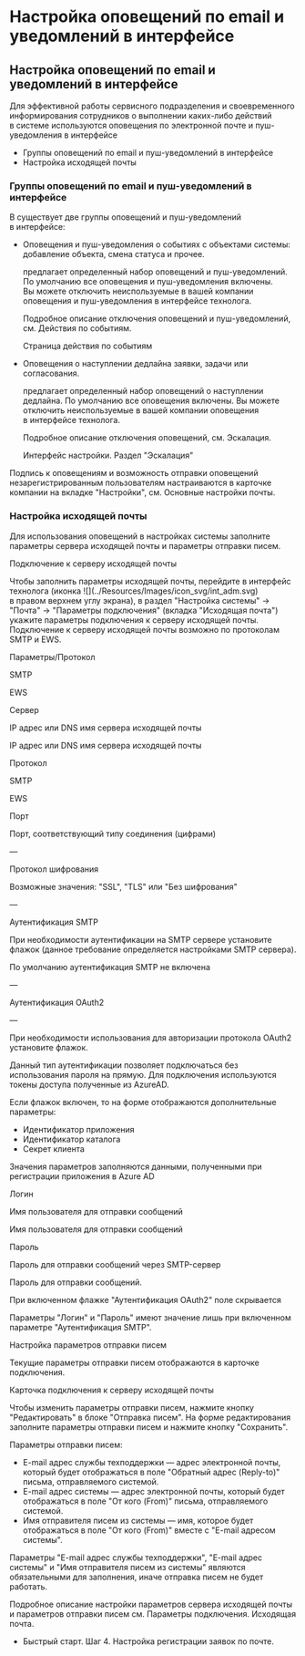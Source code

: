 Настройка оповещений по email и уведомлений в интерфейсе
========================================================

Настройка оповещений по email и уведомлений в интерфейсе
--------------------------------------------------------

Для эффективной работы сервисного подразделения и своевременного информирования сотрудников о выполнении каких-либо действий в системе используются оповещения по электронной почте и пуш-уведомления в интерфейсе

*   Группы оповещений по email и пуш-уведомлений в интерфейсе
*   Настройка исходящей почты

### Группы оповещений по email и пуш-уведомлений в интерфейсе

В существует две группы оповещений и пуш-уведомлений в интерфейсе:

*   Оповещения и пуш-уведомления о событиях с объектами системы: добавление объекта, смена статуса и прочее.
    
    предлагает определенный набор оповещений и пуш-уведомлений. По умолчанию все оповещения и пуш-уведомления включены. Вы можете отключить неиспользуемые в вашей компании оповещения и пуш-уведомления в интерфейсе технолога.
    
    Подробное описание отключения оповещений и пуш-уведомлений, см. Действия по событиям.
    
    Страница действия по событиям
    
*   Оповещения о наступлении дедлайна заявки, задачи или согласования.
    
    предлагает определенный набор оповещений о наступлении дедлайна. По умолчанию все оповещения включены. Вы можете отключить неиспользуемые в вашей компании оповещения в интерфейсе технолога.
    
    Подробное описание отключения оповещений, см. Эскалация.
    
    
    Интерфейс настройки. Раздел "Эскалация"
    

Подпись к оповещениям и возможность отправки оповещений незарегистрированным пользователям настраиваются в карточке компании на вкладке "Настройки", см. Основные настройки почты.

### Настройка исходящей почты

Для использования оповещений в настройках системы заполните параметры сервера исходящей почты и параметры отправки писем.

Подключение к серверу исходящей почты

Чтобы заполнить параметры исходящей почты, перейдите в интерфейс технолога (иконка !\[\](../Resources/Images/icon\_svg/int\_adm.svg) в правом верхнем углу экрана), в раздел "Настройка системы" → "Почта" → "Параметры подключения" (вкладка "Исходящая почта") укажите параметры подключения к серверу исходящей почты. Подключение к серверу исходящей почты возможно по протоколам SMTP и EWS.

  

Параметры/Протокол

SMTP

EWS

Сервер

IP адрес или DNS имя сервера исходящей почты

IP адрес или DNS имя сервера исходящей почты

Протокол

SMTP

EWS

Порт

Порт, соответствующий типу соединения (цифрами)

—

Протокол шифрования

Возможные значения: "SSL", "TLS" или "Без шифрования"

—

Аутентификация SMTP

При необходимости аутентификации на SMTP сервере установите флажок (данное требование определяется настройками SMTP сервера).

По умолчанию аутентификация SMTP не включена

—

Аутентификация OAuth2

—

При необходимости использования для авторизации протокола OAuth2 установите флажок.

Данный тип аутентификации позволяет подключаться без использования пароля на прямую. Для подключения используются токены доступа полученные из AzureAD.

Если флажок включен, то на форме отображаются дополнительные параметры:

*   Идентификатор приложения
*   Идентификатор каталога
*   Секрет клиента

Значения параметров заполняются данными, полученными при регистрации приложения в Azure AD

Логин

Имя пользователя для отправки сообщений

Имя пользователя для отправки сообщений

Пароль

Пароль для отправки сообщений через SMTP-сервер

Пароль для отправки сообщений.

При включенном флажке "Аутентификация OAuth2" поле скрывается

Параметры "Логин" и "Пароль" имеют значение лишь при включенном параметре "Аутентификация SMTP".

Настройка параметров отправки писем

Текущие параметры отправки писем отображаются в карточке подключения.

Карточка подключения к серверу исходящей почты

Чтобы изменить параметры отправки писем, нажмите кнопку "Редактировать" в блоке "Отправка писем". На форме редактирования заполните параметры отправки писем и нажмите кнопку "Сохранить".

Параметры отправки писем:

*   E-mail адрес службы техподдержки — адрес электронной почты, который будет отображаться в поле "Обратный адрес (Reply-to)" письма, отправляемого системой.
*   E-mail адрес системы — адрес электронной почты, который будет отображаться в поле "От кого (From)" письма, отправляемого системой.
*   Имя отправителя писем из системы — имя, которое будет отображаться в поле "От кого (From)" вместе с "E-mail адресом системы".

Параметры "E-mail адрес службы техподдержки", "E-mail адрес системы" и "Имя отправителя писем из системы" являются обязательными для заполнения, иначе отправка писем не будет работать.

Подробное описание настройки параметров сервера исходящей почты и параметров отправки писем см. Параметры подключения. Исходящая почта.

*   Быстрый старт. Шаг 4. Настройка регистрации заявок по почте.